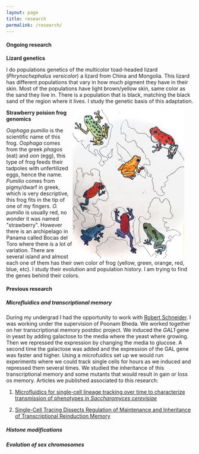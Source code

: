 ```yaml
---
layout: page
title: research 
permalink: /research/
---
```


#### Ongoing research

**Lizard genetics**

I do populations genetics of the multicolor toad-headed lizard (*Phrynochephalus versicolor*) a lizard from China and Mongolia. This lizard has different populations that vary in how much pigment they have in their skin. Most of the populations have light brown/yellow skin, same color as the sand they live in. There is a population that is black, matching the black sand of the region where it lives. I study the genetic basis of this adaptation. 

<img src="/figures/Bocas.JPG" alt="Solarte Oophaga pumilio" style="float:right;padding-right:25px;width:300px">

**Strawberry poision frog genomics**

*Oophaga pumilio* is the scientific name of this frog. *Oophaga* comes from the greek *phagos* (eat) and *oon* (egg), this type of frog feeds their tadpoles with unfertilized eggs, hence the name. *Pumilio* comes from pigmy/dwarf in greek, which is very descriptive, this frog fits in the tip of one of my fingers. *O. pumilio* is usually red, no wonder it was named "strawberry". However there is an archipelago in Panama called Bocas del Toro where there is a lot of variation. There are several island and almost each one of them has their own color of frog (yellow, green, orange, red, blue, etc). I study their evolution and population history. I am trying to find the genes behind their colors. 


#### Previous research

##### *Microfluidics and transcriptional memory* 
During my undergrad I had the opportunity to work with [Robert Schneider](https://www.helmholtz-munich.de/ife/research/robert-schneider-chromatin-dynamics-and-epigenetics/research/index.html). I was working under the supervision of Poonam Bheda. We worked together on her transcriptional memory postdoc project. We induced the *GAL1* gene in yeast by adding galactose to the media where the yeast where growing. Then we repressed the expression by changing the media to glucose. A second time the galactose was added and the expression of the GAL gene was faster and higher. Using a microfuidics set up we would run experiments where we could track single cells for hours as we induced and repressed them several times. We studied the inheritance of this transcriptional memory and some mutants that would result in gain or loss os memory. Articles we published associated to this research:

1. [Microfluidics for single-cell lineage tracking over time to characterize transmission of phenotypes in *Saccharomyces cerevisiae*](/files/publications/2020StarProtocol.pdf)

2. [Single-Cell Tracing Dissects Regulation of Maintenance and Inheritance of Transcriptional Reinduction Memory](/files/publications/2020Microfluidics.pdf)


##### *Histone modifications* 


##### *Evolution of sex chromosomes* 



[jekyll-organization]: https://github.com/jekyll
